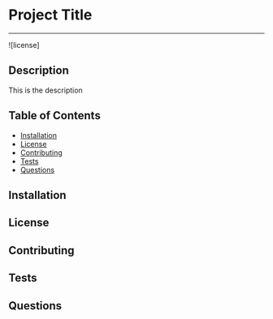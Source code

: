 # Project Title
---
![license]

## Description

This is the description

## Table of Contents

* [Installation](#installation)
* [License](#license)
* [Contributing](#contributing)
* [Tests](#tests)
* [Questions](#questions)

## Installation

## License

## Contributing

## Tests

## Questions 